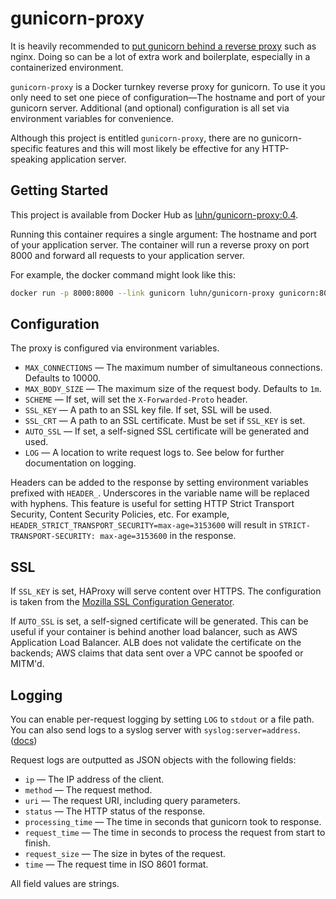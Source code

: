 # gunicorn-proxy

It is heavily recommended to [put gunicorn behind a reverse proxy](https://docs.gunicorn.org/en/stable/deploy.html) such as nginx.
Doing so can be a lot of extra work and boilerplate, especially in a containerized environment.

`gunicorn-proxy` is a Docker turnkey reverse proxy for gunicorn.
To use it you only need to set one piece of configuration—The hostname and port of your gunicorn server.
Additional (and optional) configuration is all set via environment variables for convenience.

Although this project is entitled `gunicorn-proxy`, there are no gunicorn-specific features and this will most likely be effective for any HTTP-speaking application server.

## Getting Started

This project is available from Docker Hub as [luhn/gunicorn-proxy:0.4](https://hub.docker.com/r/luhn/gunicorn-proxy).

Running this container requires a single argument:  The hostname and port of your application server.
The container will run a reverse proxy on port 8000 and forward all requests to your application server.

For example, the docker command might look like this:

```bash
docker run -p 8000:8000 --link gunicorn luhn/gunicorn-proxy gunicorn:8080
```

## Configuration

The proxy is configured via environment variables.

* `MAX_CONNECTIONS` — The maximum number of simultaneous connections.
  Defaults to 10000.
* `MAX_BODY_SIZE` — The maximum size of the request body.
  Defaults to `1m`.
* `SCHEME` — If set, will set the `X-Forwarded-Proto` header.
* `SSL_KEY` — A path to an SSL key file.
  If set, SSL will be used.
* `SSL_CRT` — A path to an SSL certificate.
  Must be set if `SSL_KEY` is set.
* `AUTO_SSL` — If set, a self-signed SSL certificate will be generated and used.
* `LOG` — A location to write request logs to.
  See below for further documentation on logging.

Headers can be added to the response by setting environment variables prefixed with `HEADER_`.
Underscores in the variable name will be replaced with hyphens.
This feature is useful for setting HTTP Strict Transport Security, Content Security Policies, etc.
For example, `HEADER_STRICT_TRANSPORT_SECURITY=max-age=3153600` will result in `STRICT-TRANSPORT-SECURITY: max-age=3153600` in the response.

## SSL

If `SSL_KEY` is set, HAProxy will serve content over HTTPS.
The configuration is taken from the [Mozilla SSL Configuration Generator](https://ssl-config.mozilla.org/#server=nginx&version=1.17.7&config=intermediate&openssl=1.1.1d&guideline=5.4).

If `AUTO_SSL` is set, a self-signed certificate will be generated.
This can be useful if your container is behind another load balancer, such as AWS Application Load Balancer.
ALB does not validate the certificate on the backends; AWS claims that data sent over a VPC cannot be spoofed or MITM'd.

## Logging

You can enable per-request logging by setting `LOG` to `stdout` or a file path.
You can also send logs to a syslog server with `syslog:server=address`.  ([docs](https://nginx.org/en/docs/syslog.html))

Request logs are outputted as JSON objects with the following fields:

* `ip` — The IP address of the client.
* `method` — The request method.
* `uri` — The request URI, including query parameters.
* `status` — The HTTP status of the response.
* `processing_time` — The time in seconds that gunicorn took to response.
* `request_time` — The time in seconds to process the request from start to finish.
* `request_size` — The size in bytes of the request.
* `time` — The request time in ISO 8601 format.

All field values are strings.
